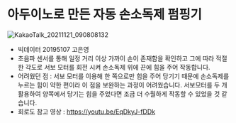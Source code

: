 # 아두이노로 만든 자동 손소독제 펌핑기
![KakaoTalk_20211121_090808132](https://user-images.githubusercontent.com/80818761/142745230-49653374-33b9-4bc3-8d15-c4c71c3800b9.jpg)
- 빅데이터 20195107 고은영
- 초음파 센서를 통해 일정 거리 이상 가까이 손이 존재함을 확인하고 그에 따라 적절한 각도로 서보 모터를 회전 시켜 손소독제 위에 끈에 힘을 주어 작동합니다.
- 어려웠던 점 : 서보 모터를 이용해 한 쪽으로만 힘을 주어 당기기 때문에 손소독제를 누르는 힘이 약한 편이라 이 점을 보완하는 과정이 어려웠습니다. 서보모터를 두 개 활용하여 양쪽에서 당기는 힘을 주었다면 조금 더 수월하게 작동할 수 있었을 것 같습니다.
- 회로도 참고 영상 : https://youtu.be/EqDkyJ-fDDk
